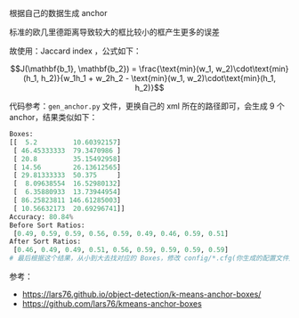 根据自己的数据生成 anchor

标准的欧几里德距离导致较大的框比较小的框产生更多的误差

故使用：Jaccard index ，公式如下：

$$J(\mathbf{b_1}, \mathbf{b_2}) = \frac{\text{min}(w_1, w_2)\cdot\text{min}(h_1, h_2)}{w_1h_1 + w_2h_2 - \text{min}(w_1, w_2)\cdot\text{min}(h_1, h_2)}$$







代码参考：`gen_anchor.py` 文件，更换自己的 xml 所在的路径即可，会生成 9 个 anchor，结果类似如下：

```python
Boxes:
[[  5.2         10.60392157]
 [ 46.45333333  79.3470986 ]
 [ 20.8         35.15492958]
 [ 14.56        26.13612565]
 [ 29.81333333  50.375     ]
 [  8.09638554  16.52980132]
 [  6.35880933  13.73944954]
 [ 86.25823811 146.61285003]
 [ 10.56632173  20.69296741]]
Accuracy: 80.84%
Before Sort Ratios:
 [0.49, 0.59, 0.59, 0.56, 0.59, 0.49, 0.46, 0.59, 0.51]
After Sort Ratios:  
 [0.46, 0.49, 0.49, 0.51, 0.56, 0.59, 0.59, 0.59, 0.59]  
# 最后根据这个结果，从小到大去找对应的 Boxes，修改 config/*.cfg(你生成的配置文件是哪个就修改哪个) 文件的 [yolo] 网络下的 anchors 参数，总共有 3  个地方


```



参考：

- https://lars76.github.io/object-detection/k-means-anchor-boxes/  
- https://github.com/lars76/kmeans-anchor-boxes

